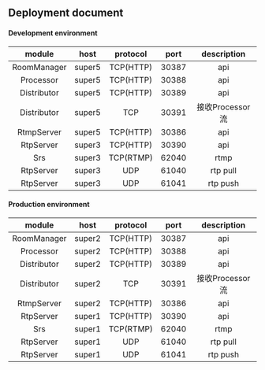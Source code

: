 ## Deployment document



#### Development environment

| module | host | protocol | port | description  |
|:------:|:----:|:--------:|:----:|:------------:|
| RoomManager | super5 | TCP(HTTP) | 30387 | api |
| Processor   | super5 | TCP(HTTP) | 30388 | api |
| Distributor | super5 | TCP(HTTP) | 30389 | api |
| Distributor | super5 | TCP       | 30391 | 接收Processor流 |
| RtmpServer  | super5 | TCP(HTTP) | 30386 | api |
| RtpServer   | super3 | TCP(HTTP) | 30390 | api |
| Srs         | super3 | TCP(RTMP) | 62040 | rtmp |
| RtpServer   | super3 | UDP       | 61040 | rtp pull |
| RtpServer   | super3 | UDP       | 61041 | rtp push |
 
 


#### Production environment

| module | host | protocol | port | description  |
|:------:|:----:|:--------:|:----:|:------------:|
| RoomManager | super2 | TCP(HTTP) | 30387 | api |
| Processor   | super2 | TCP(HTTP) | 30388 | api |
| Distributor | super2 | TCP(HTTP) | 30389 | api |
| Distributor | super2 | TCP       | 30391 | 接收Processor流 |
| RtmpServer  | super2 | TCP(HTTP) | 30386 | api |
| RtpServer   | super1 | TCP(HTTP) | 30390 | api |
| Srs         | super1 | TCP(RTMP) | 62040 | rtmp |
| RtpServer   | super1 | UDP       | 61040 | rtp pull |
| RtpServer   | super1 | UDP       | 61041 | rtp push |
 
 




